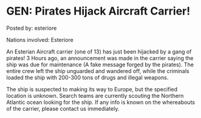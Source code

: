 # GEN: Pirates Hijack Aircraft Carrier!

Posted by: esteriore

Nations involved: Esteriore

An Esterian Aircraft carrier (one of 13) has just been hijacked by a gang of pirates! 3 Hours ago, an announcement was made in the carrier saying the ship was due for maintenance (A fake message forged by the pirates). The entire crew left the ship unguarded and wandered off, while the criminals loaded the ship with 200-300 tons of drugs and illegal weapons. 

The ship is suspected to making its way to Europe, but the specified location is unknown. Search teams are currently scouting the Northern Atlantic ocean looking for the ship. If any info is known on the whereabouts of the carrier, please contact us immediately.